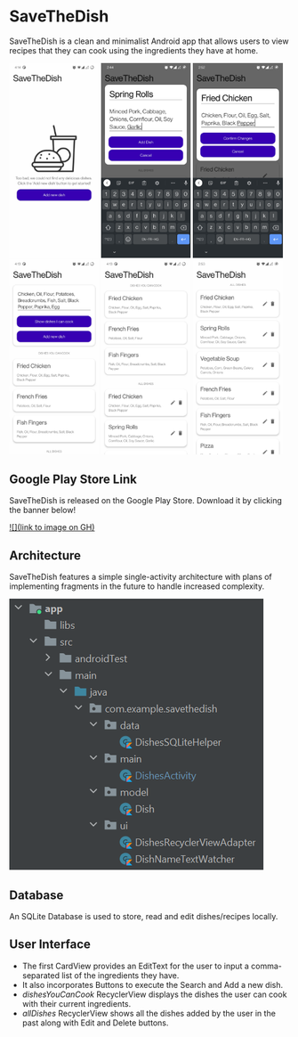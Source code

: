 # SaveTheDish

SaveTheDish is a clean and minimalist Android app that allows users to view recipes that they can cook using the ingredients they have at home.

<p float="left">
  <img src="images/1.jpg" width="32%" />
  <img src="images/2.jpg" width="32%" />
  <img src="images/3.jpg" width="32%" />
  <img src="images/4.jpg" width="32%" />
  <img src="images/5.jpg" width="32%" />
  <img src="images/6.jpg" width="32%" />
</p>

## Google Play Store Link

SaveTheDish is released on the Google Play Store. Download it by clicking the banner below!

[![](link to image on GH)](https://play.google.com/store/apps/details?id=com.arjuj.savethedish)

## Architecture

SaveTheDish features a simple single-activity architecture with plans of implementing fragments in the future to handle increased complexity.

<p float="left">
  <img src="images/7.png" />
</p>

## Database

An SQLite Database is used to store, read and edit dishes/recipes locally.


## User Interface

* The first CardView provides an EditText for the user to input a comma-separated list of the ingredients they have.
* It also incorporates Buttons to execute the Search and Add a new dish.
* _dishesYouCanCook_ RecyclerView displays the dishes the user can cook with their current ingredients.
* _allDishes_ RecyclerView shows all the dishes added by the user in the past along with Edit and Delete buttons.

